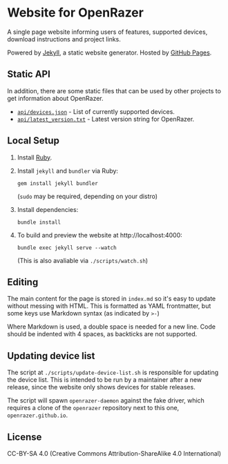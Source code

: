 # Website for OpenRazer

A single page website informing users of features, supported devices,
download instructions and project links.

Powered by [Jekyll], a static website generator. Hosted by [GitHub Pages].


## Static API

In addition, there are some static files that can be used by other projects
to get information about OpenRazer.

* [`api/devices.json`](https://openrazer.github.io/api/devices.json) - List of currently supported devices.
* [`api/latest_version.txt`](https://openrazer.github.io/api/latest_version.txt) - Latest version string for OpenRazer.


## Local Setup

1. Install [Ruby](https://jekyllrb.com/docs/installation/other-linux/).
2. Install `jekyll` and `bundler` via Ruby:

       gem install jekyll bundler

    (`sudo` may be required, depending on your distro)

3. Install dependencies:

       bundle install

4. To build and preview the website at http://localhost:4000:

       bundle exec jekyll serve --watch

    (This is also avaliable via `./scripts/watch.sh`)


## Editing

The main content for the page is stored in `index.md` so it's easy to update
without messing with HTML. This is formatted as YAML frontmatter, but
some keys use Markdown syntax (as indicated by `>-`)

Where Markdown is used, a double space is needed for a new line. Code should
be indented with 4 spaces, as backticks are not supported.


## Updating device list

The script at `./scripts/update-device-list.sh` is responsible for updating the
device list. This is intended to be run by a maintainer after a new release,
since the website only shows devices for stable releases.

The script will spawn `openrazer-daemon` against the fake driver, which requires
a clone of the `openrazer` repository next to this one, `openrazer.github.io`.


## License

CC-BY-SA 4.0 (Creative Commons Attribution-ShareAlike 4.0 International)

[Jekyll]: https://jekyllrb.com/
[GitHub Pages]: https://docs.github.com/en/pages/getting-started-with-github-pages/about-github-pages
